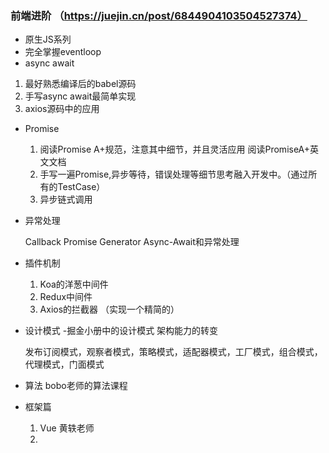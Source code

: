 ### 前端进阶 （https://juejin.cn/post/6844904103504527374）

- 原生JS系列
- 完全掌握eventloop
- async await 

1. 最好熟悉编译后的babel源码
2. 手写async await最简单实现
3. axios源码中的应用

- Promise 

  1. 阅读Promise A+规范，注意其中细节，并且灵活应用 阅读PromiseA+英文文档
  2. 手写一遍Promise,异步等待，错误处理等细节思考融入开发中。（通过所有的TestCase）
  3. 异步链式调用

  

- 异常处理

  Callback Promise Generator Async-Await和异常处理

- 插件机制

  1. Koa的洋葱中间件
  2. Redux中间件
  3. Axios的拦截器 （实现一个精简的）

- 设计模式 -掘金小册中的设计模式 架构能力的转变

  发布订阅模式，观察者模式，策略模式，适配器模式，工厂模式，组合模式，代理模式，门面模式

- 算法 bobo老师的算法课程

- 框架篇

  1. Vue 黄轶老师
  2. 

  

  

  